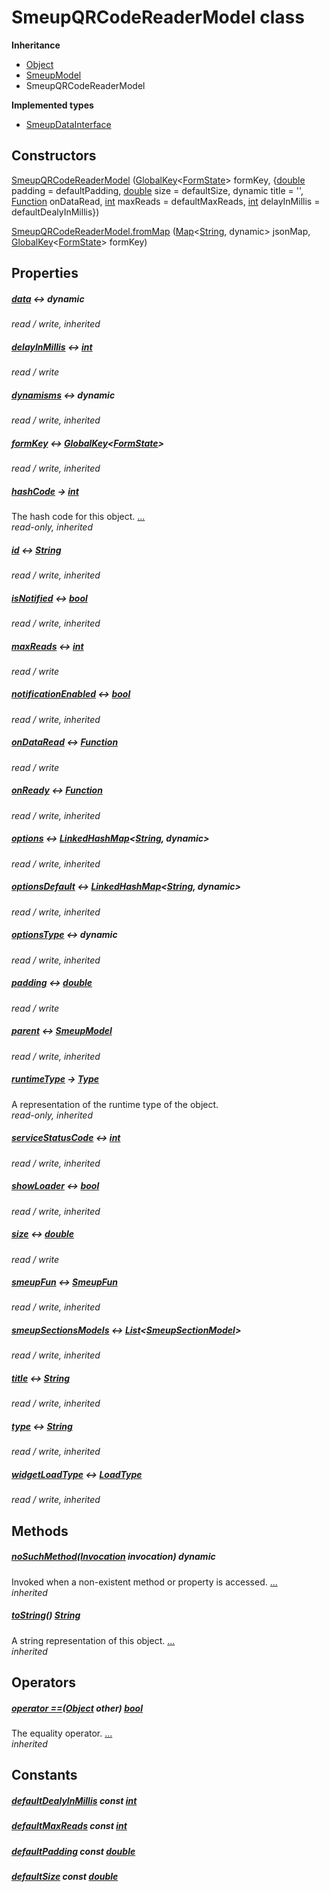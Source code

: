 


# SmeupQRCodeReaderModel class











**Inheritance**

- [Object](https://api.flutter.dev/flutter/dart-core/Object-class.html)
- [SmeupModel](../smeup_models_widgets_smeup_model/SmeupModel-class.md)
- SmeupQRCodeReaderModel

**Implemented types**

- [SmeupDataInterface](../smeup_models_widgets_smeup_data_interface/SmeupDataInterface-class.md)





## Constructors

[SmeupQRCodeReaderModel](../smeup_models_widgets_smeup_qrcode_reader_model/SmeupQRCodeReaderModel/SmeupQRCodeReaderModel.md) ([GlobalKey](https://api.flutter.dev/flutter/widgets/GlobalKey-class.html)&lt;[FormState](https://api.flutter.dev/flutter/widgets/FormState-class.html)> formKey, {[double](https://api.flutter.dev/flutter/dart-core/double-class.html) padding = defaultPadding, [double](https://api.flutter.dev/flutter/dart-core/double-class.html) size = defaultSize, dynamic title = '', [Function](https://api.flutter.dev/flutter/dart-core/Function-class.html) onDataRead, [int](https://api.flutter.dev/flutter/dart-core/int-class.html) maxReads = defaultMaxReads, [int](https://api.flutter.dev/flutter/dart-core/int-class.html) delayInMillis = defaultDealyInMillis})

    

[SmeupQRCodeReaderModel.fromMap](../smeup_models_widgets_smeup_qrcode_reader_model/SmeupQRCodeReaderModel/SmeupQRCodeReaderModel.fromMap.md) ([Map](https://api.flutter.dev/flutter/dart-core/Map-class.html)&lt;[String](https://api.flutter.dev/flutter/dart-core/String-class.html), dynamic> jsonMap, [GlobalKey](https://api.flutter.dev/flutter/widgets/GlobalKey-class.html)&lt;[FormState](https://api.flutter.dev/flutter/widgets/FormState-class.html)> formKey)

    


## Properties

##### [data](../smeup_models_widgets_smeup_model/SmeupModel/data.md) &#8596; dynamic



   
_read / write, inherited_



##### [delayInMillis](../smeup_models_widgets_smeup_qrcode_reader_model/SmeupQRCodeReaderModel/delayInMillis.md) &#8596; [int](https://api.flutter.dev/flutter/dart-core/int-class.html)



   
_read / write_



##### [dynamisms](../smeup_models_widgets_smeup_model/SmeupModel/dynamisms.md) &#8596; dynamic



   
_read / write, inherited_



##### [formKey](../smeup_models_widgets_smeup_model/SmeupModel/formKey.md) &#8596; [GlobalKey](https://api.flutter.dev/flutter/widgets/GlobalKey-class.html)&lt;[FormState](https://api.flutter.dev/flutter/widgets/FormState-class.html)>



   
_read / write, inherited_



##### [hashCode](https://api.flutter.dev/flutter/dart-core/Object/hashCode.html) &#8594; [int](https://api.flutter.dev/flutter/dart-core/int-class.html)



The hash code for this object. [...](https://api.flutter.dev/flutter/dart-core/Object/hashCode.html)  
_read-only, inherited_



##### [id](../smeup_models_widgets_smeup_model/SmeupModel/id.md) &#8596; [String](https://api.flutter.dev/flutter/dart-core/String-class.html)



   
_read / write, inherited_



##### [isNotified](../smeup_models_widgets_smeup_model/SmeupModel/isNotified.md) &#8596; [bool](https://api.flutter.dev/flutter/dart-core/bool-class.html)



   
_read / write, inherited_



##### [maxReads](../smeup_models_widgets_smeup_qrcode_reader_model/SmeupQRCodeReaderModel/maxReads.md) &#8596; [int](https://api.flutter.dev/flutter/dart-core/int-class.html)



   
_read / write_



##### [notificationEnabled](../smeup_models_widgets_smeup_model/SmeupModel/notificationEnabled.md) &#8596; [bool](https://api.flutter.dev/flutter/dart-core/bool-class.html)



   
_read / write, inherited_



##### [onDataRead](../smeup_models_widgets_smeup_qrcode_reader_model/SmeupQRCodeReaderModel/onDataRead.md) &#8596; [Function](https://api.flutter.dev/flutter/dart-core/Function-class.html)



   
_read / write_



##### [onReady](../smeup_models_widgets_smeup_model/SmeupModel/onReady.md) &#8596; [Function](https://api.flutter.dev/flutter/dart-core/Function-class.html)



   
_read / write, inherited_



##### [options](../smeup_models_widgets_smeup_model/SmeupModel/options.md) &#8596; [LinkedHashMap](https://api.flutter.dev/flutter/dart-collection/LinkedHashMap-class.html)&lt;[String](https://api.flutter.dev/flutter/dart-core/String-class.html), dynamic>



   
_read / write, inherited_



##### [optionsDefault](../smeup_models_widgets_smeup_model/SmeupModel/optionsDefault.md) &#8596; [LinkedHashMap](https://api.flutter.dev/flutter/dart-collection/LinkedHashMap-class.html)&lt;[String](https://api.flutter.dev/flutter/dart-core/String-class.html), dynamic>



   
_read / write, inherited_



##### [optionsType](../smeup_models_widgets_smeup_model/SmeupModel/optionsType.md) &#8596; dynamic



   
_read / write, inherited_



##### [padding](../smeup_models_widgets_smeup_qrcode_reader_model/SmeupQRCodeReaderModel/padding.md) &#8596; [double](https://api.flutter.dev/flutter/dart-core/double-class.html)



   
_read / write_



##### [parent](../smeup_models_widgets_smeup_model/SmeupModel/parent.md) &#8596; [SmeupModel](../smeup_models_widgets_smeup_model/SmeupModel-class.md)



   
_read / write, inherited_



##### [runtimeType](https://api.flutter.dev/flutter/dart-core/Object/runtimeType.html) &#8594; [Type](https://api.flutter.dev/flutter/dart-core/Type-class.html)



A representation of the runtime type of the object.   
_read-only, inherited_



##### [serviceStatusCode](../smeup_models_widgets_smeup_model/SmeupModel/serviceStatusCode.md) &#8596; [int](https://api.flutter.dev/flutter/dart-core/int-class.html)



   
_read / write, inherited_



##### [showLoader](../smeup_models_widgets_smeup_model/SmeupModel/showLoader.md) &#8596; [bool](https://api.flutter.dev/flutter/dart-core/bool-class.html)



   
_read / write, inherited_



##### [size](../smeup_models_widgets_smeup_qrcode_reader_model/SmeupQRCodeReaderModel/size.md) &#8596; [double](https://api.flutter.dev/flutter/dart-core/double-class.html)



   
_read / write_



##### [smeupFun](../smeup_models_widgets_smeup_model/SmeupModel/smeupFun.md) &#8596; [SmeupFun](../smeup_models_smeup_fun/SmeupFun-class.md)



   
_read / write, inherited_



##### [smeupSectionsModels](../smeup_models_widgets_smeup_model/SmeupModel/smeupSectionsModels.md) &#8596; [List](https://api.flutter.dev/flutter/dart-core/List-class.html)&lt;[SmeupSectionModel](../smeup_models_widgets_smeup_section_model/SmeupSectionModel-class.md)>



   
_read / write, inherited_



##### [title](../smeup_models_widgets_smeup_model/SmeupModel/title.md) &#8596; [String](https://api.flutter.dev/flutter/dart-core/String-class.html)



   
_read / write, inherited_



##### [type](../smeup_models_widgets_smeup_model/SmeupModel/type.md) &#8596; [String](https://api.flutter.dev/flutter/dart-core/String-class.html)



   
_read / write, inherited_



##### [widgetLoadType](../smeup_models_widgets_smeup_model/SmeupModel/widgetLoadType.md) &#8596; [LoadType](../smeup_models_widgets_smeup_model/LoadType.md)



   
_read / write, inherited_




## Methods

##### [noSuchMethod](https://api.flutter.dev/flutter/dart-core/Object/noSuchMethod.html)([Invocation](https://api.flutter.dev/flutter/dart-core/Invocation-class.html) invocation) dynamic



Invoked when a non-existent method or property is accessed. [...](https://api.flutter.dev/flutter/dart-core/Object/noSuchMethod.html)  
_inherited_



##### [toString](https://api.flutter.dev/flutter/dart-core/Object/toString.html)() [String](https://api.flutter.dev/flutter/dart-core/String-class.html)



A string representation of this object. [...](https://api.flutter.dev/flutter/dart-core/Object/toString.html)  
_inherited_




## Operators

##### [operator ==](https://api.flutter.dev/flutter/dart-core/Object/operator_equals.html)([Object](https://api.flutter.dev/flutter/dart-core/Object-class.html) other) [bool](https://api.flutter.dev/flutter/dart-core/bool-class.html)



The equality operator. [...](https://api.flutter.dev/flutter/dart-core/Object/operator_equals.html)  
_inherited_






## Constants

##### [defaultDealyInMillis](../smeup_models_widgets_smeup_qrcode_reader_model/SmeupQRCodeReaderModel/defaultDealyInMillis-constant.md) const [int](https://api.flutter.dev/flutter/dart-core/int-class.html)



   




##### [defaultMaxReads](../smeup_models_widgets_smeup_qrcode_reader_model/SmeupQRCodeReaderModel/defaultMaxReads-constant.md) const [int](https://api.flutter.dev/flutter/dart-core/int-class.html)



   




##### [defaultPadding](../smeup_models_widgets_smeup_qrcode_reader_model/SmeupQRCodeReaderModel/defaultPadding-constant.md) const [double](https://api.flutter.dev/flutter/dart-core/double-class.html)



   




##### [defaultSize](../smeup_models_widgets_smeup_qrcode_reader_model/SmeupQRCodeReaderModel/defaultSize-constant.md) const [double](https://api.flutter.dev/flutter/dart-core/double-class.html)



   









